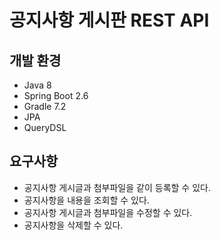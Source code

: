 ﻿# 공지사항 게시판 REST API

## 개발 환경

- Java 8
- Spring Boot 2.6
- Gradle 7.2
- JPA
- QueryDSL

## 요구사항

- 공지사항 게시글과 첨부파일을 같이 등록할 수 있다.
- 공지사항을 내용을 조회할 수 있다.
- 공지사항 게시글과 첨부파일을 수정할 수 있다.
- 공지사항을 삭제할 수 있다.
